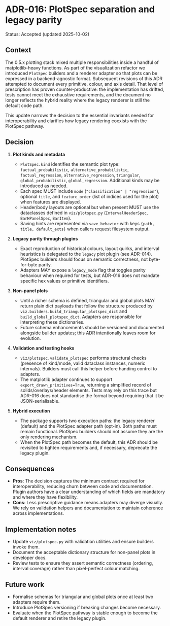 # ADR-016: PlotSpec separation and legacy parity

Status: Accepted (updated 2025-10-02)

## Context
The 0.5.x plotting stack mixed multiple responsibilities inside a handful of matplotlib-heavy functions. As part of the visualization refactor we introduced `PlotSpec` builders and a renderer adapter so that plots can be expressed in a backend-agnostic format. Subsequent revisions of this ADR attempted to document every primitive, colour, and axis detail. That level of prescription has proven counter-productive: the implementation has drifted, tests cannot meet the exhaustive requirements, and the document no longer reflects the hybrid reality where the legacy renderer is still the default code path.

This update narrows the decision to the essential invariants needed for interoperability and clarifies how legacy rendering coexists with the PlotSpec pathway.

## Decision
1. **Plot kinds and metadata**
   - `PlotSpec.kind` identifies the semantic plot type: `factual_probabilistic`, `alternative_probabilistic`, `factual_regression`, `alternative_regression`, `triangular`, `global_probabilistic`, `global_regression`. Additional kinds may be introduced as needed.
   - Each spec MUST include `mode` (`"classification" | "regression"`), optional `title`, and `feature_order` (list of indices used for the plot) when features are displayed.
   - Header/body layouts are optional but when present MUST use the dataclasses defined in `viz/plotspec.py` (`IntervalHeaderSpec`, `BarHPanelSpec`, `BarItem`).
   - Saving hints are represented via `save_behavior` with keys `{path, title, default_exts}` when callers request filesystem output.

2. **Legacy parity through plugins**
   - Exact reproduction of historical colours, layout quirks, and interval heuristics is delegated to the `legacy` plot plugin (see ADR-014). PlotSpec builders should focus on semantic correctness, not byte-for-byte parity.
   - Adapters MAY expose a `legacy_mode` flag that toggles parity behaviour when required for tests, but ADR-016 does not mandate specific hex values or primitive identifiers.

3. **Non-panel plots**
   - Until a richer schema is defined, triangular and global plots MAY return plain dict payloads that follow the structure produced by `viz.builders.build_triangular_plotspec_dict` and `build_global_plotspec_dict`. Adapters are responsible for interpreting these dictionaries.
   - Future schema enhancements should be versioned and documented alongside builder updates; this ADR intentionally leaves room for evolution.

4. **Validation and testing hooks**
   - `viz/plotspec.validate_plotspec` performs structural checks (presence of kind/mode, valid dataclass instances, numeric intervals). Builders must call this helper before handing control to adapters.
   - The matplotlib adapter continues to support `export_drawn_primitives=True`, returning a simplified record of solids/overlays/header elements. Tests may rely on this trace but ADR-016 does not standardise the format beyond requiring that it be JSON-serialisable.

5. **Hybrid execution**
   - The package supports two execution paths: the legacy renderer (default) and the PlotSpec adapter path (opt-in). Both paths must remain functional. PlotSpec builders should not assume they are the only rendering mechanism.
   - When the PlotSpec path becomes the default, this ADR should be revisited to tighten requirements and, if necessary, deprecate the legacy plugin.

## Consequences
- **Pros**: The decision captures the minimum contract required for interoperability, reducing churn between code and documentation. Plugin authors have a clear understanding of which fields are mandatory and where they have flexibility.
- **Cons**: Less prescriptive guidance means adapters may diverge visually. We rely on validation helpers and documentation to maintain coherence across implementations.

## Implementation notes
- Update `viz/plotspec.py` with validation utilities and ensure builders invoke them.
- Document the acceptable dictionary structure for non-panel plots in developer docs.
- Review tests to ensure they assert semantic correctness (ordering, interval coverage) rather than pixel-perfect colour matching.

## Future work
- Formalise schemas for triangular and global plots once at least two adapters require them.
- Introduce PlotSpec versioning if breaking changes become necessary.
- Evaluate when the PlotSpec pathway is stable enough to become the default renderer and retire the legacy plugin.
